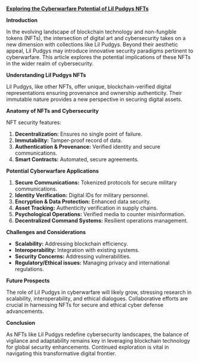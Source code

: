 [**Exploring the Cyberwarfare Potential of Lil Pudgys NFTs**](#)

**Introduction**

In the evolving landscape of blockchain technology and non-fungible tokens (NFTs), the intersection of digital art and cybersecurity takes on a new dimension with collections like Lil Pudgys. Beyond their aesthetic appeal, Lil Pudgys may introduce innovative security paradigms pertinent to cyberwarfare. This article explores the potential implications of these NFTs in the wider realm of cybersecurity.

**Understanding Lil Pudgys NFTs**

Lil Pudgys, like other NFTs, offer unique, blockchain-verified digital representations ensuring provenance and ownership authenticity. Their immutable nature provides a new perspective in securing digital assets.

**Anatomy of NFTs and Cybersecurity**

NFT security features:

1. **Decentralization:** Ensures no single point of failure.
2. **Immutability:** Tamper-proof record of data.
3. **Authentication & Provenance:** Verified identity and secure communications.
4. **Smart Contracts:** Automated, secure agreements.

**Potential Cyberwarfare Applications**

1. **Secure Communications:** Tokenized protocols for secure military communications.
2. **Identity Verification:** Digital IDs for military personnel.
3. **Encryption & Data Protection:** Enhanced data security.
4. **Asset Tracking:** Authenticity verification in supply chains.
5. **Psychological Operations:** Verified media to counter misinformation.
6. **Decentralized Command Systems:** Resilient operations management.

**Challenges and Considerations**

- **Scalability:** Addressing blockchain efficiency.
- **Interoperability:** Integration with existing systems.
- **Security Concerns:** Addressing vulnerabilities.
- **Regulatory/Ethical issues:** Managing privacy and international regulations.

**Future Prospects**

The role of Lil Pudgys in cyberwarfare will likely grow, stressing research in scalability, interoperability, and ethical dialogues. Collaborative efforts are crucial in harnessing NFTs for secure and ethical cyber defense advancements.

**Conclusion**

As NFTs like Lil Pudgys redefine cybersecurity landscapes, the balance of vigilance and adaptability remains key in leveraging blockchain technology for global security enhancements. Continued exploration is vital in navigating this transformative digital frontier.